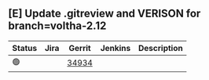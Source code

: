 [E] Update .gitreview and VERISON for branch=voltha-2.12
--------------------------------------------------------

| Status | Jira | Gerrit | Jenkins | Description |
| ------ | ---- | ------ | ------- | ----------- |
| :green_circle: | | [34934](https://gerrit.opencord.org/c/voltha-protos/+/34934) | | |
